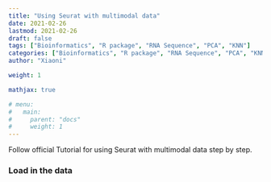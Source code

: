 ```yaml
---
title: "Using Seurat with multimodal data"
date: 2021-02-26
lastmod: 2021-02-26
draft: false
tags: ["Bioinformatics", "R package", "RNA Sequence", "PCA", "KNN"]
categories: ["Bioinformatics", "R package", "RNA Sequence", "PCA", "KNN"]
author: "Xiaoni"

weight: 1

mathjax: true

# menu:
#   main:
#     parent: "docs"
#     weight: 1
---
```


Follow official Tutorial for using Seurat with multimodal data step by step.

<!--more-->

### Load in the data
